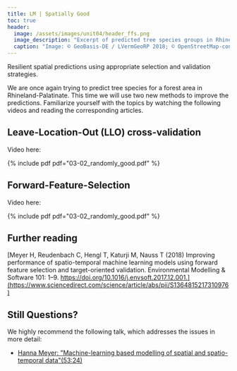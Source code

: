 ```yaml
---
title: LM | Spatially Good
toc: true
header:
  image: /assets/images/unit04/header_ffs.png
  image_description: "Excerpt of predicted tree species groups in Rhineland-Palatinate"
  caption: "Image: © GeoBasis-DE / LVermGeoRP 2018; © OpenStreetMap-contributors; © Hansen/UMD/Google/USGS/NASA; © ESA - produced from ESA remote sensing data"
---
```

Resilient spatial predictions using appropriate selection and validation strategies.

<!--more-->
We are once again trying to predict tree species for a forest area in Rhineland-Palatinate. This time we will use two new methods to improve the predictions. Familiarize yourself with the topics by watching the following videos and reading the corresponding articles.

## Leave-Location-Out (LLO) cross-validation

Video here: 

{% include pdf pdf="03-02_randomly_good.pdf" %}


## Forward-Feature-Selection

Video here: 

{% include pdf pdf="03-02_randomly_good.pdf" %}


## Further reading
[Meyer H, Reudenbach C, Hengl T, Katurji M, Nauss T (2018) Improving performance of spatio-temporal machine learning models using forward feature selection and target-oriented validation. Environmental Modelling & Software 101: 1–9. https://doi.org/10.1016/j.envsoft.2017.12.001.](https://www.sciencedirect.com/science/article/abs/pii/S1364815217310976)


## Still Questions?
We highly recommend the following talk, which addresses the issues in more detail:

* [Hanna Meyer: "Machine-learning based modelling of spatial and spatio-temporal data"(53:24)](https://www.youtube.com/watch?v=QGjdS1igq78&t=2676s)